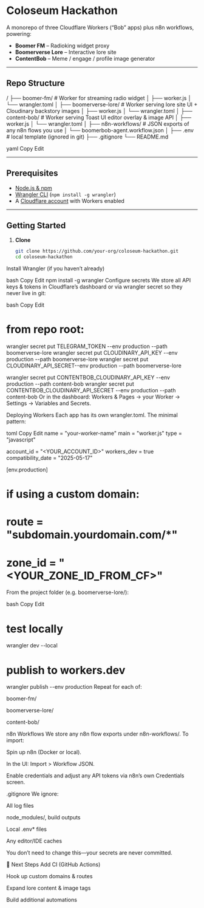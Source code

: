 # Coloseum Hackathon

A monorepo of three Cloudflare Workers (“Bob” apps) plus n8n workflows, powering:

- **Boomer FM** – Radioking widget proxy  
- **Boomerverse Lore** – Interactive lore site  
- **ContentBob** – Meme / engage / profile image generator  

---

## Repo Structure

/
├── boomer-fm/ # Worker for streaming radio widget
│ ├── worker.js
│ └── wrangler.toml
│
├── boomerverse-lore/ # Worker serving lore site UI + Cloudinary backstory images
│ ├── worker.js
│ └── wrangler.toml
│
├── content-bob/ # Worker serving Toast UI editor overlay & image API
│ ├── worker.js
│ └── wrangler.toml
│
├── n8n-workflows/ # JSON exports of any n8n flows you use
│ └── boomerbob-agent.workflow.json
│
├── .env # local template (ignored in git)
├── .gitignore
└── README.md

yaml
Copy
Edit

---

## Prerequisites

- [Node.js & npm](https://nodejs.org/)  
- [Wrangler CLI](https://developers.cloudflare.com/workers/cli-wrangler/) (`npm install -g wrangler`)  
- A [Cloudflare account](https://dash.cloudflare.com) with Workers enabled  

---

## Getting Started

1. **Clone**  
   ```bash
   git clone https://github.com/your-org/coloseum-hackathon.git
   cd coloseum-hackathon
Install Wrangler (if you haven’t already)

bash
Copy
Edit
npm install -g wrangler
Configure secrets
We store all API keys & tokens in Cloudflare’s dashboard or via wrangler secret so they never live in git:

bash
Copy
Edit
# from repo root:
wrangler secret put TELEGRAM_TOKEN       --env production --path boomerverse-lore
wrangler secret put CLOUDINARY_API_KEY   --env production --path boomerverse-lore
wrangler secret put CLOUDINARY_API_SECRET--env production --path boomerverse-lore

wrangler secret put CONTENTBOB_CLOUDINARY_API_KEY    --env production --path content-bob
wrangler secret put CONTENTBOB_CLOUDINARY_API_SECRET --env production --path content-bob
Or in the dashboard:
Workers & Pages → your Worker → Settings → Variables and Secrets.

Deploying Workers
Each app has its own wrangler.toml. The minimal pattern:

toml
Copy
Edit
name = "your-worker-name"
main = "worker.js"
type = "javascript"

account_id       = "<YOUR_ACCOUNT_ID>"
workers_dev      = true
compatibility_date = "2025-05-17"

[env.production]
# if using a custom domain:
# route  = "subdomain.yourdomain.com/*"
# zone_id = "<YOUR_ZONE_ID_FROM_CF>"
From the project folder (e.g. boomerverse-lore/):

bash
Copy
Edit
# test locally
wrangler dev --local

# publish to workers.dev
wrangler publish --env production
Repeat for each of:

boomer-fm/

boomerverse-lore/

content-bob/

n8n Workflows
We store any n8n flow exports under n8n-workflows/.
To import:

Spin up n8n (Docker or local).

In the UI: Import > Workflow JSON.

Enable credentials and adjust any API tokens via n8n’s own Credentials screen.

.gitignore
We ignore:

All log files

node_modules/, build outputs

Local .env* files

Any editor/IDE caches

You don’t need to change this—your secrets are never committed.

🎯 Next Steps
Add CI (GitHub Actions)

Hook up custom domains & routes

Expand lore content & image tags

Build additional automations

